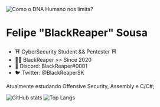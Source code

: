 ![Como o DNA Humano nos limita?](https://static.wixstatic.com/media/3443af_2072478aa65e47dbb63c2a070cff9e72~mv2.gif)
# Felipe "BlackReaper" Sousa
- ⛩️ CyberSecurity Student && Pentester ⛩️
- 🐱‍👤 BlackReaper >> Since 2020
- 🕋 Discord: BlackReaper#0001
- 🐦 Twitter: @BlackReaperSK

Atualmente estudando Offensive Security, Assembly e C/C#;

![GitHub stats](https://github-readme-stats.vercel.app/api?username=blackreapersk&show_icons=true&theme=tokyonight)
![Top Langs](https://github-readme-stats.vercel.app/api/top-langs/?username=blackreapersk&layout=compact&theme=tokyonight)


<!---
BlackReaper/BlackReaperSK is a ✨ special ✨ repository because its `README.md` (this file) appears on your GitHub profile.
You can click the Preview link to take a look at your changes.
--->
